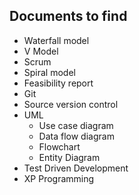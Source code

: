 ## Documents to find
- Waterfall model
- V Model
- Scrum 
- Spiral model
- Feasibility report
- Git
- Source version control
- UML
  - Use case diagram
  - Data flow diagram
  - Flowchart
  - Entity Diagram
- Test Driven Development
- XP Programming